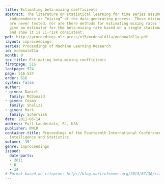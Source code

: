 ```yaml
---
title: Estimating beta-mixing coefficients
abstract: The literature on statistical learning for time series assumes the asymptotic
  independence or “mixing” of the data-generating process. These mixing assumptions
  are never tested, nor are there methods for estimating mixing rates from data. We
  give an estimator for the beta-mixing rate based on a single stationary sample path
  and show it is L1-risk consistent.
pdf: http://proceedings.mlr.press/v15/mcdonald11a/mcdonald11a.pdf
layout: inproceedings
series: Proceedings of Machine Learning Research
id: mcdonald11a
month: 0
tex_title: Estimating beta-mixing coefficients
firstpage: 516
lastpage: 524
page: 516-524
order: 516
cycles: false
author:
- given: Daniel
  family: McDonald
- given: Cosma
  family: Shalizi
- given: Mark
  family: Schervish
date: 2011-06-14
address: Fort Lauderdale, FL, USA
publisher: PMLR
container-title: Proceedings of the Fourteenth International Conference on Artificial
  Intelligence and Statistics
volume: '15'
genre: inproceedings
issued:
  date-parts:
  - 2011
  - 6
  - 14
# Format based on citeproc: http://blog.martinfenner.org/2013/07/30/citeproc-yaml-for-bibliographies/
---
```

